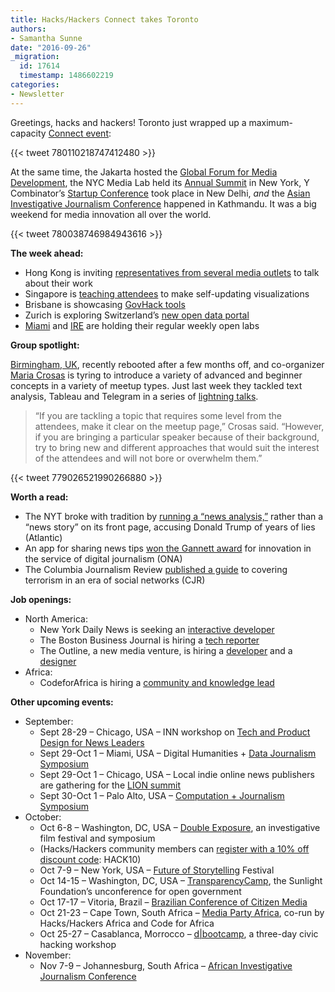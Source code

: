 ```yaml
---
title: Hacks/Hackers Connect takes Toronto
authors:
- Samantha Sunne
date: "2016-09-26"
_migration:
  id: 17614
  timestamp: 1486602219
categories:
- Newsletter
---
```


Greetings, hacks and hackers! Toronto just wrapped up a maximum-capacity [Connect event][1]:

{{< tweet 780110218747412480 >}}

At the same time, the Jakarta hosted the [Global Forum for Media Development][2], the NYC Media Lab held its [Annual Summit][3] in New York, Y Combinator&#8217;s [Startup Conference][4] took place in New Delhi, _and_ the [Asian Investigative Journalism Conference][5] happened in Kathmandu. It was a big weekend for media innovation all over the world.

{{< tweet 780038746984943616 >}}

**The week ahead:**

  * Hong Kong is inviting [representatives from several media outlets][6] to talk about their work
  * Singapore is [teaching attendees][7] to make self-updating visualizations
  * Brisbane is showcasing [GovHack tools][8]
  * Zurich is exploring Switzerland&#8217;s [new open data portal][9]
  * [Miami][10] and [IRE][11] are holding their regular weekly open labs

**Group spotlight:**

[Birmingham, UK][12], recently rebooted after a few months off, and co-organizer [Maria Crosas][13] is tyring to introduce a variety of advanced and beginner concepts in a variety of meetup types. Just last week they tackled text analysis, Tableau and Telegram in a series of [lightning talks][14].

> &#8220;If you are tackling a topic that requires some level from the attendees, make it clear on the meetup page,&#8221; Crosas said. &#8220;However, if you are bringing a particular speaker because of their background, try to bring new and different approaches that would suit the interest of the attendees and will not bore or overwhelm them.&#8221;

{{< tweet 779026521990266880 >}}

**Worth a read:**

  * The NYT broke with tradition by [running a &#8220;news analysis,&#8221;][15] rather than a &#8220;news story&#8221; on its front page, accusing Donald Trump of years of lies (Atlantic)
  * An app for sharing news tips [won the Gannett award][16] for innovation in the service of digital journalism (ONA)
  * The Columbia Journalism Review [published a guide][17] to covering terrorism in an era of social networks (CJR)

**Job openings:**

  * North America:
      * New York Daily News is seeking an [interactive developer][18]
      * The Boston Business Journal is hiring a [tech reporter][19]
      * The Outline, a new media venture, is hiring a [developer][20] and a [designer][21]
  * Africa:
      * CodeforAfrica is hiring a [community and knowledge lead][22]

**Other upcoming events:**

  * September:
      * Sept 28-29 &#8211; Chicago, USA &#8211; INN workshop on [Tech and Product Design for News Leaders][23]
      * Sept 29-Oct 1 &#8211; Miami, USA &#8211; Digital Humanities + [Data Journalism Symposium][24]
      * Sept 29-Oct 1 &#8211; Chicago, USA &#8211; Local indie online news publishers are gathering for the [LION summit][25]
      * Sept 30-Oct 1 &#8211; Palo Alto, USA &#8211; [Computation + Journalism Symposium][26]
  * October:
      * Oct 6-8 &#8211; Washington, DC, USA &#8211; [Double Exposure][27], an investigative film festival and symposium
      * (Hacks/Hackers community members can [register with a 10% off discount code][28]: HACK10)
      * Oct 7-9 &#8211; New York, USA &#8211; [Future of Storytelling][29] Festival
      * Oct 14-15 &#8211; Washington, DC, USA &#8211; [TransparencyCamp][30], the Sunlight Foundation&#8217;s unconference for open government
      * Oct 17-17 &#8211; Vitoria, Brazil &#8211; [Brazilian Conference of Citizen Media][31]
      * Oct 21-23 &#8211; Cape Town, South Africa &#8211; [Media Party Africa][32], co-run by Hacks/Hackers Africa and Code for Africa
      * Oct 25-27 &#8211; Casablanca, Morrocco &#8211; [d|bootcamp][33], a three-day civic hacking workshop
  * November:
      * Nov 7-9 &#8211; Johannesburg, South Africa &#8211; [African Investigative Journalism Conference][34]

 [1]: http://connect.hackshackers.com/event/toronto
 [2]: http://gfmd.info/en/site/news/882/Get-ready-for-the-2016-Jakarta-World-Forum-for-Media-Development.htm
 [3]: http://summit.nycmedialab.org/
 [4]: https://www.innov8.work/ycombinator/
 [5]: http://2016.uncoveringasia.org/
 [6]: http://www.meetup.com/Hacks-Hackers-Hong-Kong/events/233867198/
 [7]: http://www.meetup.com/Hacks-Hackers-Singapore/events/233579595/
 [8]: http://www.meetup.com/Hacks-Hackers-Brisbane/events/232355769/
 [9]: http://www.meetup.com/Hacks-Hackers-Zurich/events/234239280/
 [10]: http://www.meetup.com/Hacks-Hackers-Miami/
 [11]: http://www.meetup.com/hackshackersIRE/
 [12]: https://www.meetup.com/Hacks-Hackers-Birmingham/
 [13]: https://twitter.com/mcrosasb
 [14]: https://www.meetup.com/Hacks-Hackers-Birmingham/events/233788479/
 [15]: http://www.theatlantic.com/politics/archive/2016/09/the-death-of-he-said-she-said-journalism/500519/?utm_source=feed
 [16]: http://journalists.org/2016/09/17/breaking-news-intercept-quartz-new-york-magazine-take-home-2016-online-journalism-awards/
 [17]: http://www.cjr.org/tow_center_reports/coverage_terrorism_social_media.php
 [18]: http://ire.org/jobs/job/890/
 [19]: http://talkingbiznews.com/biz-news-help-wanted/boston-business-journal-seeks-tech-reporter/
 [20]: https://boards.greenhouse.io/theoutline/jobs/264940#.V9gdP5MrKHp
 [21]: https://boards.greenhouse.io/theoutline/jobs/274115#.V9gk0pMrKHp
 [22]: http://opportunities.codeforafrica.org/community-knowledge-lead-nairobi-kenya/
 [23]: https://inn.org/event/technology-and-product-design-for-newsroom-leaders/
 [24]: http://dhdjmiami.com/
 [25]: http://www.lionpublishers.com/conference/home/
 [26]: http://journalism.stanford.edu/cj2016/
 [27]: http://face2face.si.edu/my_weblog/2015/09/double-exposure-investigative-film-festival.html
 [28]: http://www.brownpapertickets.com/profile/1250518
 [29]: http://www.fostfest.com/#content
 [30]: https://tcamp.sunlightfoundation.com/register/
 [31]: http://eventos.ufes.br/index.php/midiacidada/midiacidada
 [32]: https://www.eventbrite.com/e/media-party-africa-tickets-27194686038
 [33]: http://casablanca.dbootcamp.org/
 [34]: http://www.journalism.co.za/aijc/
